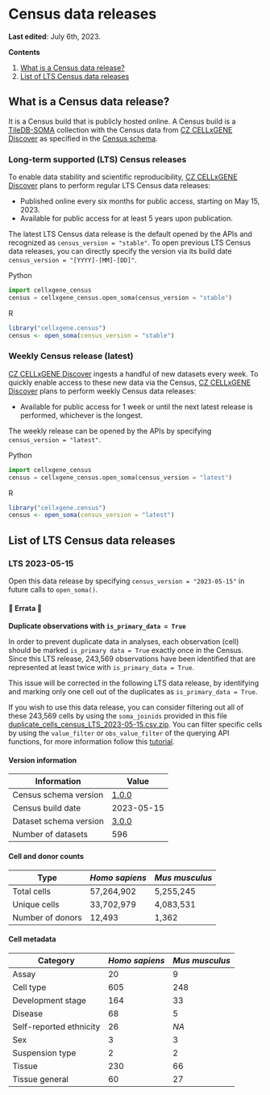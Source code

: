 # Census data releases 

**Last edited**: July 6th, 2023.

**Contents**

1. [What is a Census data release?](#What-is-a-Census-data-release)
2. [List of LTS Census data releases](#List-of-LTS-Census-data-releases)

## What is a Census data release?

It is a Census build that is publicly hosted online. A Census build is 
a [TileDB-SOMA](https://github.com/single-cell-data/TileDB-SOMA) collection with the Census data from [CZ CELLxGENE Discover](https://cellxgene.cziscience.com/) as specified in the [Census schema](cellxgene_census_docsite_schema.md). 

### Long-term supported (LTS) Census releases

To enable data stability and scientific reproducibility, [CZ CELLxGENE Discover](https://cellxgene.cziscience.com/) plans to perform regular LTS Census data releases:

* Published online every six months for public access, starting on May 15, 2023.
* Available for public access for at least 5 years upon publication.
 
The latest LTS Census data release is the default opened by the APIs and recognized as `census_version = "stable"`. To open previous LTS Census data releases, you can directly specify the version via its build date `census_version = "[YYYY]-[MM]-[DD]"`.

Python

```python
import cellxgene_census
census = cellxgene_census.open_soma(census_version = "stable")
```

R

```r
library("cellxgene.census")
census <- open_soma(census_version = "stable")
```

### Weekly Census release (latest)

[CZ CELLxGENE Discover](https://cellxgene.cziscience.com/) ingests a handful of new datasets every week. To quickly enable access to these new data via the Census, [CZ CELLxGENE Discover](https://cellxgene.cziscience.com/) plans to perform weekly Census data releases:

* Available for public access for 1 week or until the next latest release is performed, whichever is the longest.

The weekly release can be opened by the APIs by specifying `census_version = "latest"`.

Python

```python
import cellxgene_census
census = cellxgene_census.open_soma(census_version = "latest")
```

R

```r
library("cellxgene.census")
census <- open_soma(census_version = "latest")
```

## List of LTS Census data releases

### LTS 2023-05-15

Open this data release by specifying `census_version = "2023-05-15"` in future calls to `open_soma()`.

#### 🔴 Errata 🔴  

**Duplicate observations with  `is_primary_data = True`**

In order to prevent duplicate data in analyses, each observation (cell) should be marked `is_primary data = True` exactly once in the Census. Since this LTS release, 243,569 observations have been identified that are represented at least twice with `is_primary_data = True`.

This issue will be corrected in the following LTS data release, by identifying and marking only one cell out of the duplicates as  `is_primary_data = True`.

If you wish to use this data release, you can consider filtering out all of these 243,569 cells by using the `soma_joinids` provided in this file [duplicate_cells_census_LTS_2023-05-15.csv.zip](https://github.com/chanzuckerberg/cellxgene-census/raw/773edab79bbdc78eccb26ec4f8211a9b4c98a71a/tools/cell_dup_check/duplicate_cells_census_LTS_2023-05-15.csv.zip). You can filter specific cells by using the `value_filter` or `obs_value_filter` of the querying API functions, for more information follow this [tutorial](https://chanzuckerberg.github.io/cellxgene-census/notebooks/api_demo/census_query_extract.html). 


#### Version information


| Information                       | Value      |
|-----------------------------------|------------|
| Census schema version             | [1.0.0](https://github.com/chanzuckerberg/cellxgene-census/blob/f06bcebb6471735681fd84734d2d581c44e049e7/docs/cellxgene_census_schema.md) |
| Census build date                 | 2023-05-15 |
| Dataset schema version            | [3.0.0](https://github.com/chanzuckerberg/single-cell-curation/blob/a64ac9eb70e3e777ee34098ae82120c2d21692b0/schema/3.0.0/schema.md)      |
| Number of datasets                | 596        |


#### Cell and donor counts

| Type              | _Homo sapiens_ | _Mus musculus_ |
|-------------------|----------------|----------------|
| Total cells       | 57,264,902     | 5,255,245      |    
| Unique cells      | 33,702,979     | 4,083,531      |
| Number of donors  | 12,493         | 1,362          |



#### Cell metadata

| Category                | _Homo sapiens_ | _Mus musculus_ |
|-------------------------|----------------|----------------|
| Assay                   | 20             | 9              |
| Cell type               | 605            | 248            |
| Development stage       | 164            | 33             |
| Disease                 | 68             | 5              |
| Self-reported ethnicity | 26             | _NA_           |
| Sex                     | 3              | 3              |
| Suspension type         | 2              | 2              |
| Tissue                  | 230            | 66             |
| Tissue general          | 60             | 27             | 

